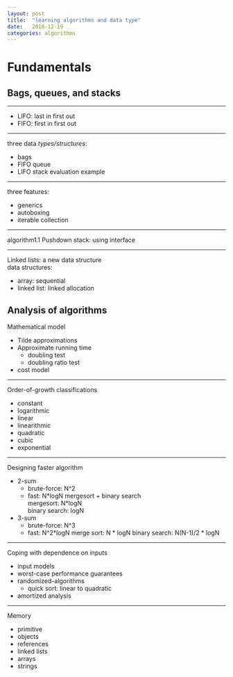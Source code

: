 ```yaml
---
layout: post
title:  "learning algorithms and data type"
date:   2018-12-19
categories: algorithms
---
```

# Fundamentals
## Bags, queues, and stacks

---
+ LIFO: last in first out
+ FIFO: first in first out

---
three data *types/structures*:
+ bags
+ FIFO queue
+ LIFO stack
  evaluation example

---
three features:
+ generics
+ autoboxing
+ iterable collection

---
algorithm1.1
Pushdown stack: using interface

---
Linked lists: a new data structure  
data structures:
+ array: sequential
+ linked list: linked allocation

## Analysis of algorithms
Mathematical model
+ Tilde approximations
+ Approximate running time
  + doubling test
  + doubling ratio test
+ cost model

---
Order-of-growth classifications
+ constant
+ logarithmic
+ linear
+ linearithmic
+ quadratic
+ cubic
+ exponential

---
Designing faster algorithm
+ 2-sum
  + brute-force: N^2
  + fast: N\*logN
	mergesort + binary search  
	mergesort: N\*logN  
	binary search: logN
+ 3-sum
  + brute-force: N^3
  + fast: N^2*logN
	merge sort: N * logN
	binary search: N(N-1)/2 * logN

---
Coping with dependence on inputs
+ input models
+ worst-case performance guarantees
+ randomized-algorithms
  + quick sort: linear to quadratic
+ amortized analysis

---
Memory
+ primitive
+ objects
+ references
+ linked lists
+ arrays
+ strings


